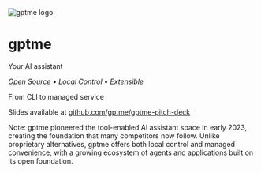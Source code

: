 <div class="flex items-center justify-center">
  <img src="https://gptme.org/media/logo.png" alt="gptme logo" class="w-32 h-32" />
</div>
<div class="flex items-center justify-center gap-4 mb-6">
  <div>
    <h1 class="mb-2">gptme</h1>
    <p class="text-lg">Your AI assistant</p>
  </div>
</div>

*Open Source • Local Control • Extensible* <!-- .element: class="fragment" -->

From CLI to managed service <!-- .element: class="fragment" -->

<div class="text-sm mt-10 opacity-50">
  <p>
    Slides available at
    <a href="https://github.com/gptme/gptme-pitch-deck">github.com/gptme/gptme-pitch-deck</a>
  </p>
</div>

Note: gptme pioneered the tool-enabled AI assistant space in early 2023, creating the foundation that many competitors now follow. Unlike proprietary alternatives, gptme offers both local control and managed convenience, with a growing ecosystem of agents and applications built on its open foundation.
